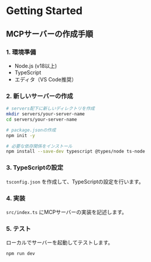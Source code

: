 # Getting Started

## MCPサーバーの作成手順

### 1. 環境準備

- Node.js (v18以上)
- TypeScript
- エディタ（VS Code推奨）

### 2. 新しいサーバーの作成

```bash
# servers配下に新しいディレクトリを作成
mkdir servers/your-server-name
cd servers/your-server-name

# package.jsonの作成
npm init -y

# 必要な依存関係をインストール
npm install --save-dev typescript @types/node ts-node
```

### 3. TypeScriptの設定

`tsconfig.json` を作成して、TypeScriptの設定を行います。

### 4. 実装

`src/index.ts` にMCPサーバーの実装を記述します。

### 5. テスト

ローカルでサーバーを起動してテストします。

```bash
npm run dev
```
